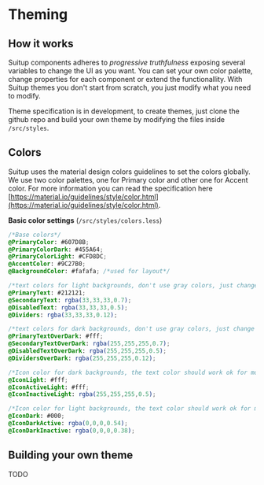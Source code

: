 # Theming

## How it works

Suitup components adheres to *progressive truthfulness* exposing several variables to change the UI as you want. You can set your own color palette, change properties for each component or extend the functionallity. With Suitup themes you don't start from scratch, you just modify what you need to modify.

Theme specification is in development, to create themes, just clone the github repo and build your own theme by modifying the files inside `/src/styles`.

## Colors

Suitup uses the material design colors guidelines to set the colors globally. We use two color palettes, one for Primary color and other one for Accent color. For more information you can read the specification here [https://material.io/guidelines/style/color.html](https://material.io/guidelines/style/color.html).


**Basic color settings** (`/src/styles/colors.less`)

```css
/*Base colors*/
@PrimaryColor: #607D8B;
@PrimaryColorDark: #455A64;
@PrimaryColorLight: #CFD8DC;
@AccentColor: #9C27B0;
@BackgroundColor: #fafafa; /*used for layout*/

/*text colors for light backgrounds, don't use gray colors, just change the alpha value*/
@PrimaryText: #212121;
@SecondaryText: rgba(33,33,33,0.7);
@DisabledText: rgba(33,33,33,0.5);
@Dividers: rgba(33,33,33,0.12);

/*text colors for dark backgrounds, don't use gray colors, just change the alpha value*/
@PrimaryTextOverDark: #fff;
@SecondaryTextOverDark: rgba(255,255,255,0.7);
@DisabledTextOverDark: rgba(255,255,255,0.5);
@DividersOverDark: rgba(255,255,255,0.12);

/*Icon color for dark backgrounds, the text color should work ok for most cases*/
@IconLight: #fff;
@IconActiveLight: #fff; 
@IconInactiveLight: rgba(255,255,255,0.5);

/*Icon color for light backgrounds, the text color should work ok for most cases*/
@IconDark: #000;
@IconDarkActive: rgba(0,0,0,0.54);
@IconDarkInactive: rgba(0,0,0,0.38);

```


## Building your own theme

TODO



